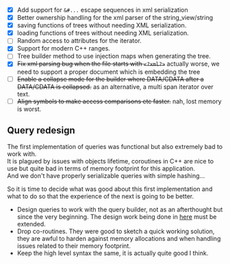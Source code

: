 - [x] Add support for `&#...` escape sequences in xml serialization
- [x] Better ownership handling for the xml parser of the string_view/string
- [x] saving functions of trees without needing XML serialization.
- [x] loading functions of trees without needing XML serialization.
- [ ] Random access to attributes for the iterator.
- [x] Support for modern C++ ranges.
- [ ] Tree builder method to use injection maps when generating the tree.
- [x] ~~Fix xml parsing bug when the file starts with `<?xml?>`~~ actually worse, we need to support a proper document which is embedding the tree
- [ ] ~~Enable a collapse mode for the builder where DATA/CDATA after a DATA/CDATA is collapsed.~~ as an alternative, a multi span iterator over text.
- [ ] ~~Align symbols to make access comparisons etc faster.~~ nah, lost memory is worst.

## Query redesign

The first implementation of queries was functional but also extremely bad to work with.  
It is plagued by issues with objects lifetime, coroutines in C++ are nice to use but quite bad in terms of memory footprint for this application.  
And we don't have properly serializable queries with simple hashing...  

So it is time to decide what was good about this first implementation and what to do so that the experience of the next is going to be better.  

- Design queries to work with the query builder, not as an afterthought but since the very beginning. The design work being done in [here](docs/specs/query-builder.md) must be extended.
- Drop co-routines. They were good to sketch a quick working solution, they are awful to harden against memory allocations and when handling issues related to their memory footprint.
- Keep the high level syntax the same, it is actually quite good I think.